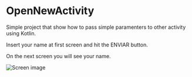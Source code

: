 # OpenNewActivity
Simple project that show how to pass simple paramenters to other activity using Kotlin.

Insert your name at first screen and hit the ENVIAR button.

On the next screen you will see your name.

![Screen image](https://user-images.githubusercontent.com/12274481/93546655-a8488b00-f939-11ea-9824-57572c164d79.png)
